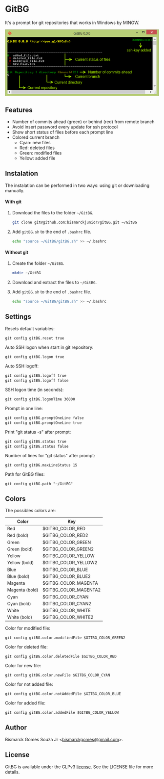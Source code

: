 GitBG
=====
It's a prompt for git repositories that works in Windows by MINGW.

![screenshot]

Features
--------
* Number of commits ahead (green) or behind (red) from remote branch
* Avoid insert password every update for ssh protocol
* Show short status of files before each prompt line
* Colored current branch
    - Cyan: new files
    - Red: deleted files
    - Green: modified files
    - Yellow: added file


Instalation
-----------
The instalation can be performed in two ways: using git or downloading manually.

#### With git
1. Download the files to the folder `~/GitBG`.

    ```sh
    git clone git@github.com:bismarckjunior/gitBG.git ~/GitBG
    ```
2. Add `gitBG.sh` to the end of `.bashrc` file.

    ```sh
    echo "source ~/GitBG/gitBG.sh" >> ~/.bashrc
    ```

#### Without git
1. Create the folder `~/GitBG`.

    ```sh
    mkdir ~/GitBG
    ```
2. Download and extract the files to `~/GitBG`.
3. Add `gitBG.sh` to the end of `.bashrc` file.

    ```sh
    echo "source ~/GitBG/gitBG.sh" >> ~/.bashrc
    ```


Settings
--------
Resets default variables:

    git config gitBG.reset true

Auto SSH logon when start in git repository:

    git config gitBG.logon true

Auto SSH logoff:

    git config gitBG.logoff true
    git config gitBG.logoff false

SSH logon time (in seconds):

    git config gitBG.logonTime 36000

Prompt in one line:

    git config gitBG.promptOneLine false
    git config gitBG.promptOneLine true

Print "git status -s" after prompt:

    git config gitBG.status true
    git config gitBG.status false

Number of lines for "git status" after prompt:

    git config gitBG.maxLineStatus 15

Path for GitBG files:

    git config gitBG.path "~/GitBG"

## Colors
The possibles colors are:

| Color          | Key                   |
| -------        | ---                   |
| Red            | $GITBG_COLOR_RED      |
| Red (bold)     | $GITBG_COLOR_RED2     |
| Green          | $GITBG_COLOR_GREEN    |
| Green (bold)   | $GITBG_COLOR_GREEN2   |
| Yellow         | $GITBG_COLOR_YELLOW   |
| Yellow (bold)  | $GITBG_COLOR_YELLOW2  |
| Blue           | $GITBG_COLOR_BLUE     |
| Blue (bold)    | $GITBG_COLOR_BLUE2    |
| Magenta        | $GITBG_COLOR_MAGENTA  |
| Magenta (bold) | $GITBG_COLOR_MAGENTA2 |
| Cyan           | $GITBG_COLOR_CYAN     |
| Cyan (bold)    | $GITBG_COLOR_CYAN2    |
| White          | $GITBG_COLOR_WHITE    |
| White (bold)   | $GITBG_COLOR_WHITE2   |


Color for modified file:

    git config gitBG.color.modifiedFile $GITBG_COLOR_GREEN2

Color for deleted file:

    git config gitBG.color.deletedFile $GITBG_COLOR_RED

 Color for new file:

    git config gitBG.color.newFile $GITBG_COLOR_CYAN

 Color for not added file:

    git config gitBG.color.notAddedFile $GITBG_COLOR_BLUE

 Color for added file:

    git config gitBG.color.addedFile $GITBG_COLOR_YELLOW


Author
------
Bismarck Gomes Souza Jr <<bismarckgomes@gmail.com>>.


License
-------
GitBG is available under the GLPv3 [license]. See the LICENSE file for more details.


[license]:http://www.gnu.org/licenses/gpl-3.0.txt
[screenshot]:https://github.com/bismarckjunior/GitBG/blob/master/images/screenshot.png


